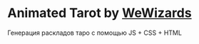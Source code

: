 # Animated Tarot by [WeWizards](https://wewizards.ru)
Генерация раскладов таро с помощью JS + CSS + HTML
